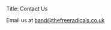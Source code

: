 Title: Contact Us

Email us at <a href=mailto:band@thefreeradicals.co.uk>band@thefreeradicals.co.uk</a>
